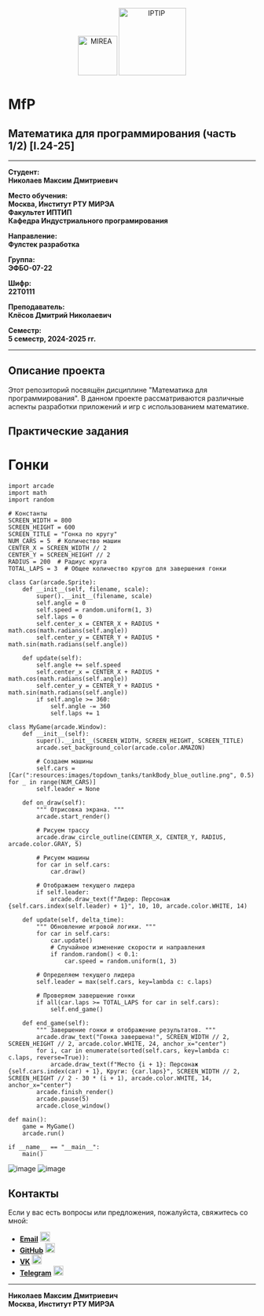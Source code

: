<p align="center">
  <img src="https://www.mirea.ru/upload/medialibrary/c1a/MIREA_Gerb_Colour.jpg" alt="MIREA" width="80"/>
  <img src="https://www.mirea.ru/upload/medialibrary/26c/FTI_colour.jpg" alt="IPTIP" width="137"/> 
</p>

# MfP
## Математика для программирования (часть 1/2) [I.24-25]
---

**Студент:**  
**Николаев Максим Дмитриевич**  

**Место обучения:**  
**Москва, Институт РТУ МИРЭА**  
**Факультет ИПТИП**  
**Кафедра Индустриального програмирования**  

**Направление:**  
**Фулстек разработка**  

**Группа:**  
**ЭФБО-07-22**  

**Шифр:**  
**22Т0111**  

**Преподаватель:**  
**Клёсов Дмитрий Николаевич**  

**Семестр:**  
**5 семестр, 2024-2025 гг.**

---

## Описание проекта

Этот репозиторий посвящён дисциплине "Математика для программирования". В данном проекте рассматриваются различные аспекты разработки приложений и игр с использованием математике.

## Практические задания
# Гонки

```
import arcade
import math
import random

# Константы
SCREEN_WIDTH = 800
SCREEN_HEIGHT = 600
SCREEN_TITLE = "Гонка по кругу"
NUM_CARS = 5  # Количество машин
CENTER_X = SCREEN_WIDTH // 2
CENTER_Y = SCREEN_HEIGHT // 2
RADIUS = 200  # Радиус круга
TOTAL_LAPS = 3  # Общее количество кругов для завершения гонки

class Car(arcade.Sprite):
    def __init__(self, filename, scale):
        super().__init__(filename, scale)
        self.angle = 0
        self.speed = random.uniform(1, 3)
        self.laps = 0
        self.center_x = CENTER_X + RADIUS * math.cos(math.radians(self.angle))
        self.center_y = CENTER_Y + RADIUS * math.sin(math.radians(self.angle))

    def update(self):
        self.angle += self.speed
        self.center_x = CENTER_X + RADIUS * math.cos(math.radians(self.angle))
        self.center_y = CENTER_Y + RADIUS * math.sin(math.radians(self.angle))
        if self.angle >= 360:
            self.angle -= 360
            self.laps += 1

class MyGame(arcade.Window):
    def __init__(self):
        super().__init__(SCREEN_WIDTH, SCREEN_HEIGHT, SCREEN_TITLE)
        arcade.set_background_color(arcade.color.AMAZON)

        # Создаем машины
        self.cars = [Car(":resources:images/topdown_tanks/tankBody_blue_outline.png", 0.5) for _ in range(NUM_CARS)]
        self.leader = None

    def on_draw(self):
        """ Отрисовка экрана. """
        arcade.start_render()

        # Рисуем трассу
        arcade.draw_circle_outline(CENTER_X, CENTER_Y, RADIUS, arcade.color.GRAY, 5)

        # Рисуем машины
        for car in self.cars:
            car.draw()

        # Отображаем текущего лидера
        if self.leader:
            arcade.draw_text(f"Лидер: Персонаж {self.cars.index(self.leader) + 1}", 10, 10, arcade.color.WHITE, 14)

    def update(self, delta_time):
        """ Обновление игровой логики. """
        for car in self.cars:
            car.update()
            # Случайное изменение скорости и направления
            if random.random() < 0.1:
                car.speed = random.uniform(1, 3)

        # Определяем текущего лидера
        self.leader = max(self.cars, key=lambda c: c.laps)

        # Проверяем завершение гонки
        if all(car.laps >= TOTAL_LAPS for car in self.cars):
            self.end_game()

    def end_game(self):
        """ Завершение гонки и отображение результатов. """
        arcade.draw_text("Гонка завершена!", SCREEN_WIDTH // 2, SCREEN_HEIGHT // 2, arcade.color.WHITE, 24, anchor_x="center")
        for i, car in enumerate(sorted(self.cars, key=lambda c: c.laps, reverse=True)):
            arcade.draw_text(f"Место {i + 1}: Персонаж {self.cars.index(car) + 1}, Круги: {car.laps}", SCREEN_WIDTH // 2, SCREEN_HEIGHT // 2 - 30 * (i + 1), arcade.color.WHITE, 14, anchor_x="center")
        arcade.finish_render()
        arcade.pause(5)
        arcade.close_window()

def main():
    game = MyGame()
    arcade.run()

if __name__ == "__main__":
    main()

```
![image](https://github.com/user-attachments/assets/5fd49833-9d97-4928-8be1-8fac50306c41)
![image](https://github.com/user-attachments/assets/ab0228a4-3e0e-402f-9935-d00fa60897bf)

## Контакты

Если у вас есть вопросы или предложения, пожалуйста, свяжитесь со мной:

- **[Email](mailto:nikolaev.m.d2@edu.mirea.ru)** <img src="https://www.svgrepo.com/show/452213/gmail.svg" alt="Email Icon" width="20"/>
- **[GitHub](https://github.com/MaxNiko2903)** <img src="https://www.svgrepo.com/show/475654/github-color.svg" alt="GitHub Icon" width="20"/>
- **[VK](https://vk.com/maxniko2903)** <img src="https://www.svgrepo.com/show/349554/vk.svg" alt="VK Icon" width="20"/>
- **[Telegram](https://t.me/maxniko2903)** <img src="https://www.svgrepo.com/show/354443/telegram.svg" alt="Telegram Icon" width="20"/>

---

**Николаев Максим Дмитриевич**  
**Москва, Институт РТУ МИРЭА** 

